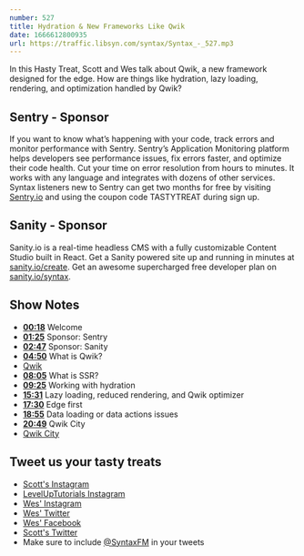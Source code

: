 ```yaml
---
number: 527
title: Hydration & New Frameworks Like Qwik
date: 1666612800935
url: https://traffic.libsyn.com/syntax/Syntax_-_527.mp3
---
```


In this Hasty Treat, Scott and Wes talk about Qwik, a new framework designed for the edge. How are things like hydration, lazy loading, rendering, and optimization handled by Qwik?

## Sentry - Sponsor

If you want to know what’s happening with your code, track errors and monitor performance with Sentry. Sentry’s Application Monitoring platform helps developers see performance issues, fix errors faster, and optimize their code health. Cut your time on error resolution from hours to minutes. It works with any language and integrates with dozens of other services. Syntax listeners new to Sentry can get two months for  free by visiting [Sentry.io](https://sentry.io) and using the coupon code TASTYTREAT during sign up.

## Sanity - Sponsor

Sanity.io is a real-time headless CMS with a fully customizable Content Studio built in React. Get a Sanity powered site up and running in minutes at [sanity.io/create](https://www.sanity.io/create). Get an awesome supercharged free developer plan on [sanity.io/syntax](https://www.sanity.io/syntax).

## Show Notes

* **[00:18](#t=00:18)** Welcome
* **[01:25](#t=01:25)** Sponsor: Sentry
* **[02:47](#t=02:47)** Sponsor: Sanity
* **[04:50](#t=04:50)** What is Qwik?
* [Qwik](https://qwik.builder.io)
* **[08:05](#t=08:05)** What is SSR?
* **[09:25](#t=09:25)** Working with hydration
* **[15:31](#t=15:31)** Lazy loading, reduced rendering, and Qwik optimizer
* **[17:30](#t=17:30)** Edge first
* **[18:55](#t=18:55)** Data loading or data actions issues
* **[20:49](#t=20:49)** Qwik City
* [Qwik City](https://qwik.builder.io/qwikcity/overview/)

## Tweet us your tasty treats

* [Scott's Instagram](https://www.instagram.com/stolinski/)
* [LevelUpTutorials Instagram](https://www.instagram.com/LevelUpTutorials/)
* [Wes' Instagram](https://www.instagram.com/wesbos/)
* [Wes' Twitter](https://twitter.com/wesbos)
* [Wes' Facebook](https://www.facebook.com/wesbos.developer)
* [Scott's Twitter](https://twitter.com/stolinski)
* Make sure to include [@SyntaxFM](https://twitter.com/SyntaxFM) in your tweets
